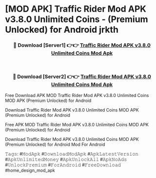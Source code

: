# [MOD APK] Traffic Rider Mod APK v3.8.0 Unlimited Coins - (Premium Unlocked) for Android jrkth



<div align="center">
<h3>🔴 Download [Server1] 👉👉 <a href="https://momento.my/?title=Traffic_Rider_Mod_APK_v3.8.0_Unlimited_Coins">Traffic Rider Mod APK v3.8.0 Unlimited Coins Mod Apk</a></h3><br>

<h3>🔴 Download [Server2] 👉👉 <a href="https://momento.my/?title=Traffic_Rider_Mod_APK_v3.8.0_Unlimited_Coins">Traffic Rider Mod APK v3.8.0 Unlimited Coins Mod Apk</a></h3>
</div>



Free Download APK MOD Traffic Rider Mod APK v3.8.0 Unlimited Coins MOD APK (Premium Unlocked) for Android

Download Traffic Rider Mod APK v3.8.0 Unlimited Coins MOD APK (Premium Unlocked) for Android

Free APK MOD Traffic Rider Mod APK v3.8.0 Unlimited Coins MOD APK (Premium Unlocked) for Android

Download Traffic Rider Mod APK v3.8.0 Unlimited Coins MOD APK (Premium Unlocked) for Android Mod For Android

𝚃𝚊𝚐𝚜: #𝙼𝚘𝚍𝙰𝚙𝚔 #𝙳𝚘𝚠𝚗𝚕𝚘𝚊𝚍𝙼𝚘𝚍𝙰𝚙𝚔 #𝙰𝚙𝚔𝙻𝚊𝚝𝚎𝚜𝚝𝚅𝚎𝚛𝚜𝚒𝚘𝚗 #𝙰𝚙𝚔𝚄𝚗𝚕𝚒𝚖𝚒𝚝𝚎𝚍𝙼𝚘𝚗𝚎𝚢 #𝙰𝚙𝚔𝚄𝚗𝚕𝚘𝚌𝚔𝙰𝚕𝚕 #𝙰𝚙𝚔𝙽𝚘𝙰𝚍𝚜 #𝚄𝚗𝚕𝚘𝚌𝚔𝙿𝚛𝚎𝚖𝚒𝚞𝚖 #𝙵𝚘𝚛𝙰𝚗𝚍𝚛𝚘𝚒𝚍 #𝙵𝚛𝚎𝚎𝙳𝚘𝚠𝚗𝚕𝚘𝚊𝚍 #home_design_mod_apk
